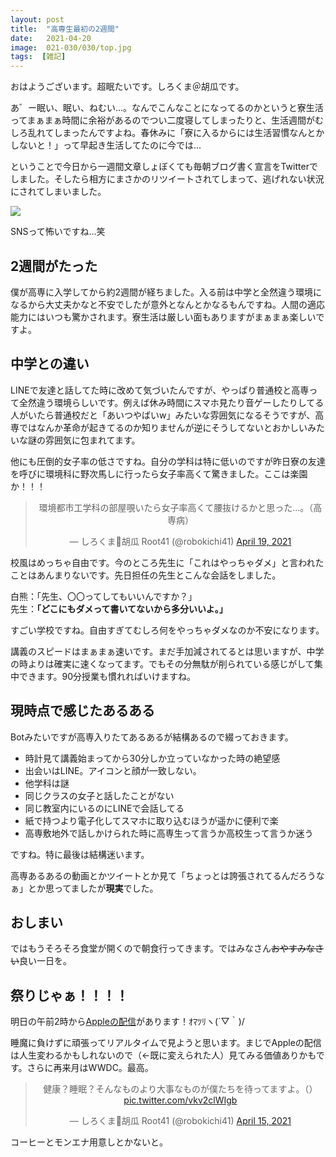 ```yaml
---
layout: post
title:  "高専生最初の2週間"
date:   2021-04-20
image:  021-030/030/top.jpg
tags:  [雑記]
---
```


おはようございます。超眠たいです。しろくま＠胡瓜です。

あ゛ー眠い、眠い、ねむい…。なんでこんなことになってるのかというと寮生活ってまぁまぁ時間に余裕があるのでつい二度寝してしまったりと、生活週間がむしろ乱れてしまったんですよね。春休みに「寮に入るからには生活習慣なんとかしないと！」って早起き生活してたのに今では…

ということで今日から一週間文章しょぼくても毎朝ブログ書く宣言をTwitterでしました。そしたら相方にまさかのリツイートされてしまって、逃げれない状況にされてしまいました。

![]({{site.baseurl}}/img/021-030/030/001.png)

SNSって怖いですね…笑

## 2週間がたった

僕が高専に入学してから約2週間が経ちました。入る前は中学と全然違う環境になるから大丈夫かなと不安でしたが意外となんとかなるもんですね。人間の適応能力にはいつも驚かされます。寮生活は厳しい面もありますがまぁまぁ楽しいですよ。

## 中学との違い

LINEで友達と話してた時に改めて気づいたんですが、やっぱり普通校と高専って全然違う環境らしいです。例えば休み時間にスマホ見たり音ゲーしたりしてる人がいたら普通校だと「あいつやばいw」みたいな雰囲気になるそうですが、高専ではなんか革命が起きてるのか知りませんが逆にそうしてないとおかしいみたいな謎の雰囲気に包まれてます。

他にも圧倒的女子率の低さですね。自分の学科は特に低いのですが昨日寮の友達を呼びに環境科に野次馬しに行ったら女子率高くて驚きました。ここは楽園か！！！

<center><blockquote class="twitter-tweet" data-theme="dark"><p lang="ja" dir="ltr">環境都市工学科の部屋覗いたら女子率高くて腰抜けるかと思った…。（高専病）</p>&mdash; しろくま🥒胡瓜 Root41 (@robokichi41) <a href="https://twitter.com/robokichi41/status/1384066183444385796?ref_src=twsrc%5Etfw">April 19, 2021</a></blockquote> <script async src="https://platform.twitter.com/widgets.js" charset="utf-8"></script></center>

校風はめっちゃ自由です。今のところ先生に「これはやっちゃダメ」と言われたことはあんまりないです。先日担任の先生とこんな会話をしました。

白熊：「先生、〇〇ってしてもいいんですか？」<br>
先生：**「どこにもダメって書いてないから多分いいよ。」**

すごい学校ですね。自由すぎてむしろ何をやっちゃダメなのか不安になります。

講義のスピードはまぁまぁ速いです。まだ手加減されてるとは思いますが、中学の時よりは確実に速くなってます。でもその分無駄が削られている感じがして集中できます。90分授業も慣れればいけますね。

## 現時点で感じたあるある

Botみたいですが高専入りたてあるあるが結構あるので綴っておきます。

- 時計見て講義始まってから30分しか立っていなかった時の絶望感
- 出会いはLINE。アイコンと顔が一致しない。
- 他学科は謎
- 同じクラスの女子と話したことがない
- 同じ教室内にいるのにLINEで会話してる
- 紙で持つより電子化してスマホに取り込むほうが遥かに便利で楽
- 高専敷地外で話しかけられた時に高専生って言うか高校生って言うか迷う

ですね。特に最後は結構迷います。

高専あるあるの動画とかツイートとか見て「ちょっとは誇張されてるんだろうなぁ」とか思ってましたが**現実**でした。

## おしまい

ではもうそろそろ食堂が開くので朝食行ってきます。ではみなさん~~おやすみなさい~~良い一日を。

## 祭りじゃぁ！！！！

明日の午前2時から[Appleの配信](https://www.apple.com/apple-events/)があります！ｵﾏﾂﾘヽ(´▽｀)/

睡魔に負けずに頑張ってリアルタイムで見ようと思います。まじでAppleの配信は人生変わるかもしれないので（←既に変えられた人）見てみる価値ありかもです。さらに再来月はWWDC。最高。

<center><blockquote class="twitter-tweet" data-theme="dark"><p lang="ja" dir="ltr">健康？睡眠？そんなものより大事なものが僕たちを待ってますよ。（） <a href="https://t.co/vkv2clWIgb">pic.twitter.com/vkv2clWIgb</a></p>&mdash; しろくま🥒胡瓜 Root41 (@robokichi41) <a href="https://twitter.com/robokichi41/status/1382635115352756227?ref_src=twsrc%5Etfw">April 15, 2021</a></blockquote> <script async src="https://platform.twitter.com/widgets.js" charset="utf-8"></script></center>

コーヒーとモンエナ用意しとかないと。